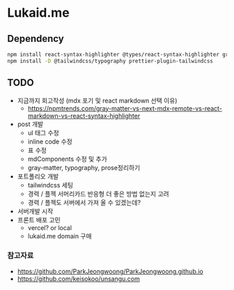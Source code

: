 # Lukaid.me

## Dependency

```bash
npm install react-syntax-highlighter @types/react-syntax-highlighter gray-matter react-icons react-markdown remark-gfm
npm install -D @tailwindcss/typography prettier-plugin-tailwindcss
```

## TODO

- 지금까지 회고작성 (mdx 포기 및 react markdown 선택 이유)
  - https://npmtrends.com/gray-matter-vs-next-mdx-remote-vs-react-markdown-vs-react-syntax-highlighter
- post 개발
  - ul 태그 수정
  - inline code 수정
  - 표 수정
  - mdComponents 수정 및 추가
  - gray-matter, typography, prose정리하기
- 포트폴리오 개발
  - tailwindcss 세팅
  - 경력 / 플젝 서머리카드 반응형 더 좋은 방법 없는지 고려
  - 경력 / 플젝도 서버에서 가져 올 수 있겠는데?
- 서버개발 시작
- 프론트 배포 고민
  - vercel? or local
  - lukaid.me domain 구매

### 참고자료

- https://github.com/ParkJeongwoong/ParkJeongwoong.github.io
- https://github.com/keisokoo/unsangu.com
